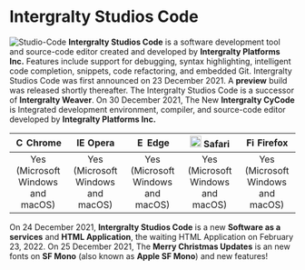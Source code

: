 # Intergralty Studios Code
![Studio-Code](https://github.com/Intergralty/Studio-Code/blob/main/Intergralty-Studios-One.png)
**Intergralty Studios Code** is a software development tool and source-code editor created and developed by **Intergralty Platforms Inc.** Features include support for debugging, syntax highlighting, intelligent code completion, snippets, code refactoring, and embedded Git. Intergralty Studios Code was first announced on 23 December 2021. A **preview** build was released shortly thereafter. The Intergralty Studios Code is a successor of **Intergralty Weaver**. On 30 December 2021, The New **Intergralty CyCode** is Integrated development environment, compiler, and source-code editor developed by **Integralty Platforms Inc.**

| <img src="https://upload.wikimedia.org/wikipedia/commons/a/a5/Google_Chrome_icon_%28September_2014%29.svg" alt="Chrome" width="16px" height="16px" /> Chrome | <img src="https://upload.wikimedia.org/wikipedia/commons/4/49/Opera_2015_icon.svg" alt="IE" width="16px" height="16px" /> Opera | <img src="https://upload.wikimedia.org/wikipedia/commons/9/98/Microsoft_Edge_logo_%282019%29.svg" alt="Edge" width="16px" height="16px" /> Edge | <img src="https://upload.wikimedia.org/wikipedia/en/7/71/Safari_14_icon.png" alt="Safari" width="20px" height="20px" /> Safari | <img src="https://upload.wikimedia.org/wikipedia/commons/a/a0/Firefox_logo%2C_2019.svg" alt="Firefox" width="16px" height="16px" /> Firefox |
| :--------------------------------------------------------------------------------------------------------------------------------------------------------------: | :---------------------------------------------------------------------------------------------------------------------------------------------------------------------: | :----------------------------------------------------------------------------------------------------------------------------------------------------------: | :--------------------------------------------------------------------------------------------------------------------------------------------------------------: | :----------------------------------------------------------------------------------------------------------------------------------------------------------------: |
|                                                                               Yes (Microsoft Windows and macOS)                                                                                |                                                                                   Yes (Microsoft Windows and macOS)                                                                                   |                                                                             Yes (Microsoft Windows and macOS)                                                                              |                                                                               Yes (Microsoft Windows and macOS)                                                                                |                                                                                Yes (Microsoft Windows and macOS)                                                                                 | 

On 24 December 2021, **Intergralty Studios Code** is a new **Software as a services** and **HTML Application**, the waiting HTML Application on February 23, 2022. On 25 December 2021, The **Merry Christmas Updates** is an new fonts on **SF Mono** (also known as **Apple SF Mono**) and new features!
